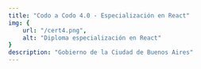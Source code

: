```yaml
---
title: "Codo a Codo 4.0 - Especialización en React"
img: {
    url: "/cert4.png",
    alt: "Diploma especialización en React"
}
description: "Gobierno de la Ciudad de Buenos Aires"
---
```

